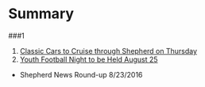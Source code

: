 # Summary
###1
1. [Classic Cars to Cruise through Shepherd on Thursday](_posts/2016-08-11-old-27-tour-to-pass-through-shepherd-on-august-25.md)
2. [Youth Football Night to be Held August 25](_posts/2016-08-23/2016-08-23-Youth-Football-Night-to-be-held-August-25th.md)

* Shepherd News Round-up 8/23/2016

